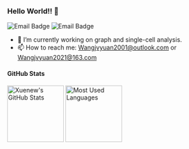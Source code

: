 ### Hello World!! 👋

![Email Badge](https://img.shields.io/badge/Wangjvyuan2021%40163.com-red?style=flat&logo=maildotru&logoColor=blue&label=email&labelColor=gray)
![Email Badge](https://img.shields.io/badge/Wangjvyuan2001%40outlook.com-blue?style=flat&logo=maildotru&logoColor=blue&label=email&labelColor=gray)

- 🔭 I’m currently working on graph and single-cell analysis.
- 📫 How to reach me: [Wangjvyuan2001@outlook.com](mailto:Wangjvyuan2001@outlook.com) or [Wangjvyuan2021@163.com](mailto:Wangjvyuan2021@163.com)

#### GitHub Stats
<div>
  
  <img height="130px" src="https://github-readme-stats.eternityyhs-projects.vercel.app/api?username=EternityJune25&hide=stars,prs&show_icons=true&theme=merko&include_all_commits=true&show_owner=true&rank_icon=github&count_private=true" alt="Xuenew's GitHub Stats">
  <img height="130px" src="https://github-readme-stats.eternityyhs-projects.vercel.app/api/top-langs?username=EternityJune25&hide_title=true&layout=compact&theme=merko" alt="Most Used Languages">
</div>
